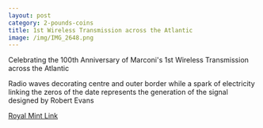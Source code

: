 ```yaml
---
layout: post
category: 2-pounds-coins
title: 1st Wireless Transmission across the Atlantic
image: /img/IMG_2648.png
---
```


Celebrating the 100th Anniversary of Marconi's 1st Wireless Transmission across the Atlantic

Radio waves decorating centre and outer border while a spark of electricity linking the zeros of the date represents the generation of the signal designed by Robert Evans

[Royal Mint Link](http://www.royalmint.com/discover/uk-coins/coin-design-and-specifications/two-pound-coin/2001-wireless-transmission)
